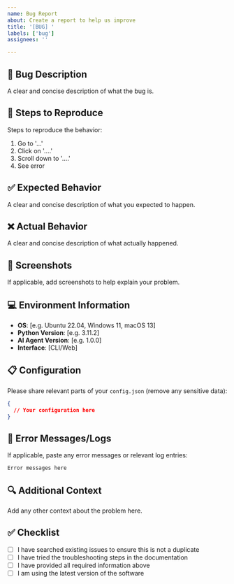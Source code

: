 ```yaml
---
name: Bug Report
about: Create a report to help us improve
title: '[BUG] '
labels: ['bug']
assignees: ''

---
```


## 🐛 Bug Description
A clear and concise description of what the bug is.

## 🔄 Steps to Reproduce
Steps to reproduce the behavior:
1. Go to '...'
2. Click on '....'
3. Scroll down to '....'
4. See error

## ✅ Expected Behavior
A clear and concise description of what you expected to happen.

## ❌ Actual Behavior
A clear and concise description of what actually happened.

## 📸 Screenshots
If applicable, add screenshots to help explain your problem.

## 💻 Environment Information
- **OS**: [e.g. Ubuntu 22.04, Windows 11, macOS 13]
- **Python Version**: [e.g. 3.11.2]
- **AI Agent Version**: [e.g. 1.0.0]
- **Interface**: [CLI/Web]

## 📋 Configuration
Please share relevant parts of your `config.json` (remove any sensitive data):

```json
{
  // Your configuration here
}
```

## 📝 Error Messages/Logs
If applicable, paste any error messages or relevant log entries:

```
Error messages here
```

## 🔍 Additional Context
Add any other context about the problem here.

## ✅ Checklist
- [ ] I have searched existing issues to ensure this is not a duplicate
- [ ] I have tried the troubleshooting steps in the documentation
- [ ] I have provided all required information above
- [ ] I am using the latest version of the software
